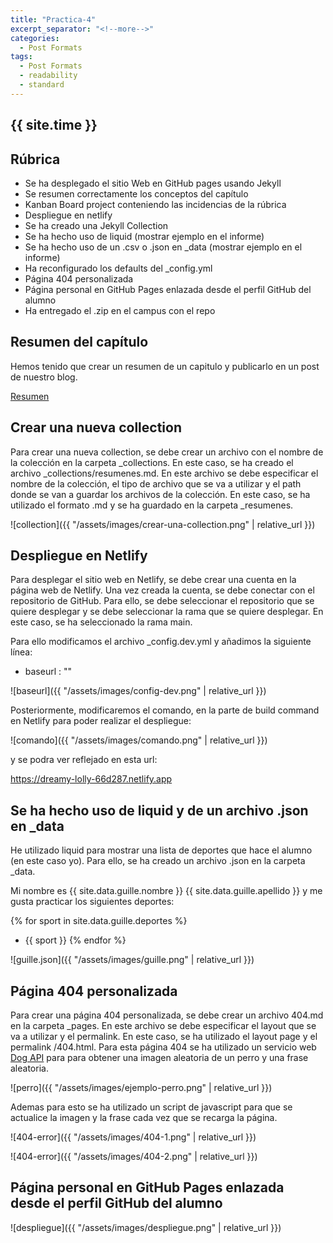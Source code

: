 ```yaml
---
title: "Practica-4"
excerpt_separator: "<!--more-->"
categories:
  - Post Formats
tags:
  - Post Formats
  - readability
  - standard
---
```


## {{ site.time }}




## Rúbrica
* Se ha desplegado el sitio Web en GitHub pages usando Jekyll
* Se resumen correctamente los conceptos del capítulo
* Kanban Board project conteniendo las incidencias de la rúbrica
* Despliegue en netlify
* Se ha creado una Jekyll Collection
* Se ha hecho uso de liquid (mostrar ejemplo en el informe)
* Se ha hecho uso de un .csv o .json en _data (mostrar ejemplo en el informe)
* Ha reconfigurado los defaults del _config.yml
* Página 404 personalizada
* Página personal en GitHub Pages enlazada desde el perfil GitHub del alumno
* Ha entregado el .zip en el campus con el repo

## Resumen del capítulo

Hemos tenido que crear un resumen de un capitulo y publicarlo en un post de nuestro blog.

[Resumen](https://ull-esit-dmsi-2223.github.io/intro2sd-guillermo-martin-lorenzo-alu0101128931/resumenes/systems-development/)

## Crear una nueva collection

Para crear una nueva collection, se debe crear un archivo con el nombre de la colección en la carpeta _collections. En este caso, se ha creado el archivo _collections/resumenes.md. En este archivo se debe especificar el nombre de la colección, el tipo de archivo que se va a utilizar y el path donde se van a guardar los archivos de la colección. En este caso, se ha utilizado el formato .md y se ha guardado en la carpeta _resumenes. 

![collection]({{ "/assets/images/crear-una-collection.png" | relative_url }})

## Despliegue en Netlify

Para desplegar el sitio web en Netlify, se debe crear una cuenta en la página web de Netlify. Una vez creada la cuenta, se debe conectar con el repositorio de GitHub. Para ello, se debe seleccionar el repositorio que se quiere desplegar y se debe seleccionar la rama que se quiere desplegar. En este caso, se ha seleccionado la rama main.

Para ello modificamos el archivo _config.dev.yml y añadimos la siguiente línea:

* baseurl   :  ""

![baseurl]({{ "/assets/images/config-dev.png" | relative_url }})

Posteriormente, modificaremos el comando, en la parte de build command en Netlify para poder realizar el despliegue:

![comando]({{ "/assets/images/comando.png" | relative_url }})

y se podra ver reflejado en esta url: 

https://dreamy-lolly-66d287.netlify.app


## Se ha hecho uso de liquid y de un archivo .json en _data

He utilizado liquid para mostrar una lista de deportes que hace el alumno (en este caso yo). Para ello, se ha creado un archivo .json en la carpeta _data.

Mi nombre es {{ site.data.guille.nombre }} {{ site.data.guille.apellido }} y me gusta practicar los siguientes deportes:

{% for sport in site.data.guille.deportes %}
* {{ sport }}
{% endfor %}


![guille.json]({{ "/assets/images/guille.png" | relative_url }})

## Página 404 personalizada

Para crear una página 404 personalizada, se debe crear un archivo 404.md en la carpeta _pages. En este archivo se debe especificar el layout que se va a utilizar y el permalink. En este caso, se ha utilizado el layout page y el permalink /404.html. Para esta página 404 se ha utilizado un servicio web [Dog API](https://dog.ceo/dog-api/) para para obtener una imagen aleatoria de un perro y una frase aleatoria. 


![perro]({{ "/assets/images/ejemplo-perro.png" | relative_url }})

Ademas para esto se ha utilizado un script de javascript para que se actualice la imagen y la frase cada vez que se recarga la página.

![404-error]({{ "/assets/images/404-1.png" | relative_url }})

![404-error]({{ "/assets/images/404-2.png" | relative_url }})

## Página personal en GitHub Pages enlazada desde el perfil GitHub del alumno

![despliegue]({{ "/assets/images/despliegue.png" | relative_url }})




